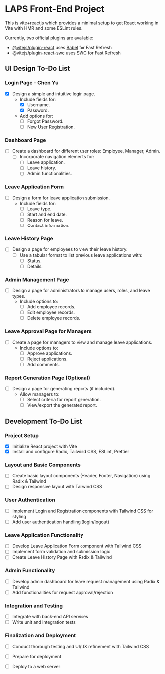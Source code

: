 # LAPS Front-End Project

This is vite+reactjs which provides a minimal setup to get React working in Vite with HMR and some ESLint rules.

Currently, two official plugins are available:

- [@vitejs/plugin-react](https://github.com/vitejs/vite-plugin-react/blob/main/packages/plugin-react/README.md) uses [Babel](https://babeljs.io/) for Fast Refresh
- [@vitejs/plugin-react-swc](https://github.com/vitejs/vite-plugin-react-swc) uses [SWC](https://swc.rs/) for Fast Refresh


## UI Design To-Do List

### Login Page - Chen Yu

- [x] Design a simple and intuitive login page.
  - Include fields for:
    - [x] Username.
    - [x] Password.
  - Add options for:
    - [ ] Forgot Password.
    - [ ] New User Registration.

### Dashboard Page

- [ ] Create a dashboard for different user roles: Employee, Manager, Admin.
  - [ ] Incorporate navigation elements for:
    - [ ] Leave application.
    - [ ] Leave history.
    - [ ] Admin functionalities.

### Leave Application Form

- [ ] Design a form for leave application submission.
  - Include fields for:
    - [ ] Leave type.
    - [ ] Start and end date.
    - [ ] Reason for leave.
    - [ ] Contact information.

### Leave History Page

- [ ] Design a page for employees to view their leave history.
  - [ ] Use a tabular format to list previous leave applications with:
    - [ ] Status.
    - [ ] Details.

### Admin Management Page

- [ ] Design a page for administrators to manage users, roles, and leave types.
  - Include options to:
    - [ ] Add employee records.
    - [ ] Edit employee records.
    - [ ] Delete employee records.

### Leave Approval Page for Managers

- [ ] Create a page for managers to view and manage leave applications.
  - Include options to:
    - [ ] Approve applications.
    - [ ] Reject applications.
    - [ ] Add comments.

### Report Generation Page (Optional)

- [ ] Design a page for generating reports (if included).
  - Allow managers to:
    - [ ] Select criteria for report generation.
    - [ ] View/export the generated report.
##  Development To-Do List

### Project Setup
- [x] Initialize React project with Vite
- [x] Install and configure Radix, Tailwind CSS, ESLint, Prettier

### Layout and Basic Components
- [ ] Create basic layout components (Header, Footer, Navigation) using Radix & Tailwind
- [ ] Design responsive layout with Tailwind CSS

### User Authentication
- [ ] Implement Login and Registration components with Tailwind CSS for styling
- [ ] Add user authentication handling (login/logout)

### Leave Application Functionality
- [ ] Develop Leave Application Form component with Tailwind CSS
- [ ] Implement form validation and submission logic
- [ ] Create Leave History Page with Radix & Tailwind

### Admin Functionality
- [ ] Develop admin dashboard for leave request management using Radix & Tailwind
- [ ] Add functionalities for request approval/rejection

### Integration and Testing
- [ ] Integrate with back-end API services
- [ ] Write unit and integration tests

### Finalization and Deployment
- [ ] Conduct thorough testing and UI/UX refinement with Tailwind CSS
- [ ] Prepare for deployment
- [ ] Deploy to a web server

